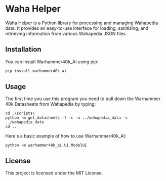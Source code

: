 # Waha Helper

Waha Helper is a Python library for processing and managing Wahapedia data. It provides an easy-to-use interface for loading, sanitizing, and retrieving information from various Wahapedia JSON files.

## Installation

You can install Warhammer40k_AI using pip:

```bash
pip install warhammer40k_ai
```

## Usage

The first time you use this program you need to pull down the Warhammer 40k Datasheets from Wahapedia by typing:

```
cd .\scripts\
python -m get_datasheets -f -c -o ../wahapedia_data -s ../wahapedia_data
cd ..
```

Here's a basic example of how to use Warhammer40k_AI:

```
python -m warhammer40k_ai.UI.ModelUI
```

## License

This project is licensed under the MIT License.